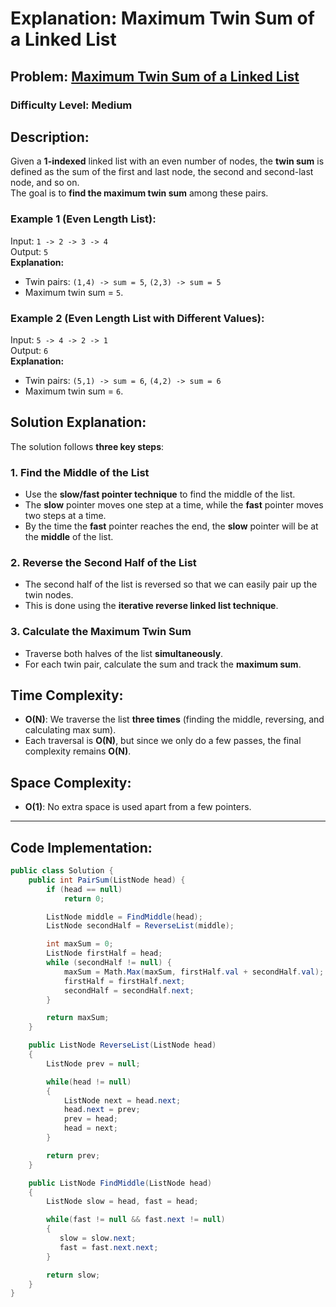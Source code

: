 # **Explanation: Maximum Twin Sum of a Linked List** 

## **Problem:** [Maximum Twin Sum of a Linked List](https://leetcode.com/problems/maximum-twin-sum-of-a-linked-list/description/?envType=study-plan-v2&envId=leetcode-75)

### Difficulty Level: Medium

## **Description:**
Given a **1-indexed** linked list with an even number of nodes, the **twin sum** is defined as the sum of the first and last node, the second and second-last node, and so on.  
The goal is to **find the maximum twin sum** among these pairs.

### **Example 1 (Even Length List):**
Input: `1 -> 2 -> 3 -> 4`  
Output: `5`  
**Explanation:**  
- Twin pairs: `(1,4) -> sum = 5`, `(2,3) -> sum = 5`  
- Maximum twin sum = `5`.

### **Example 2 (Even Length List with Different Values):**
Input: `5 -> 4 -> 2 -> 1`  
Output: `6`  
**Explanation:**  
- Twin pairs: `(5,1) -> sum = 6`, `(4,2) -> sum = 6`  
- Maximum twin sum = `6`.

## **Solution Explanation:**
The solution follows **three key steps**:  

### 1. **Find the Middle of the List**
   - Use the **slow/fast pointer technique** to find the middle of the list.  
   - The **slow** pointer moves one step at a time, while the **fast** pointer moves two steps at a time.  
   - By the time the **fast** pointer reaches the end, the **slow** pointer will be at the **middle** of the list.

### 2. **Reverse the Second Half of the List**
   - The second half of the list is reversed so that we can easily pair up the twin nodes.
   - This is done using the **iterative reverse linked list technique**.

### 3. **Calculate the Maximum Twin Sum**
   - Traverse both halves of the list **simultaneously**.
   - For each twin pair, calculate the sum and track the **maximum sum**.

## **Time Complexity:**
- **O(N)**: We traverse the list **three times** (finding the middle, reversing, and calculating max sum).  
- Each traversal is **O(N)**, but since we only do a few passes, the final complexity remains **O(N)**.

## **Space Complexity:**
- **O(1)**: No extra space is used apart from a few pointers.

---

## **Code Implementation:**
```csharp
public class Solution {
    public int PairSum(ListNode head) {
        if (head == null) 
            return 0;

        ListNode middle = FindMiddle(head);
        ListNode secondHalf = ReverseList(middle);

        int maxSum = 0;
        ListNode firstHalf = head;
        while (secondHalf != null) {
            maxSum = Math.Max(maxSum, firstHalf.val + secondHalf.val);
            firstHalf = firstHalf.next;
            secondHalf = secondHalf.next;
        }

        return maxSum;
    }

    public ListNode ReverseList(ListNode head)
    {
        ListNode prev = null;

        while(head != null)
        {
            ListNode next = head.next;
            head.next = prev;
            prev = head;
            head = next;
        }

        return prev;
    }

    public ListNode FindMiddle(ListNode head)
    {
        ListNode slow = head, fast = head;

        while(fast != null && fast.next != null)
        {
           slow = slow.next;
           fast = fast.next.next;
        }

        return slow;
    }    
}
